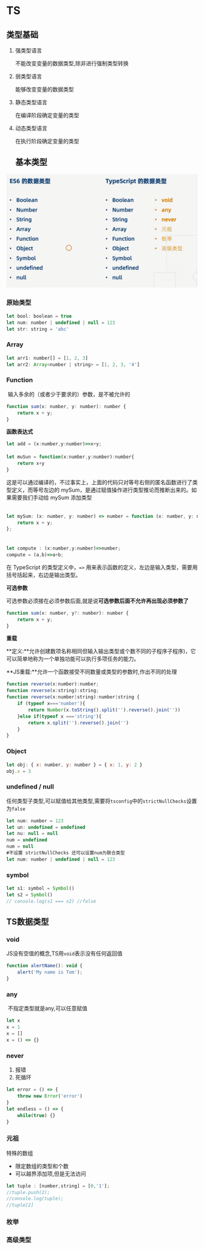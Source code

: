 # TS

## 类型基础

1. 强类型语言

   不能改变变量的数据类型,除非进行强制类型转换

2. 弱类型语言

   能够改变变量的数据类型

3. 静态类型语言

   在编译阶段确定变量的类型

4. 动态类型语言

   在执行阶段确定变量的类型

   ## 基本类型

![数据类型](1.ts.assets/数据类型.png)

### 原始类型

```js
let bool: boolean = true
let num: number | undefined | null = 123
let str: string = 'abc'
```

### Array

```js
let arr1: number[] = [1, 2, 3]
let arr2: Array<number | string> = [1, 2, 3, '4']

```



### Function

​	输入多余的（或者少于要求的）参数，是不被允许的

```js
function sum(x: number, y: number): number {
    return x + y;
}
```

**函数表达式**

```js
let add = (x:number,y:number)=>x+y;

let muSun = function(x:number,y:number):number{
    return x+y
}
```

​		这是可以通过编译的，不过事实上，上面的代码只对等号右侧的匿名函数进行了类型定义，而等号左边的 mySum，是通过赋值操作进行类型推论而推断出来的。如果需要我们手动给 mySum 添加类型

```js

let mySum: (x: number, y: number) => number = function (x: number, y: number): number {
    return x + y;
};


let compute : (x:number,y:number)=>number;
compute = (a,b)=>a+b;
```

在 TypeScript 的类型定义中，`=>` 用来表示函数的定义，左边是输入类型，需要用括号括起来，右边是输出类型。

**可选参数**

可选参数必须接在必须参数后面,就是说**可选参数后面不允许再出现必须参数了**

```js
function sum(x: number, y?: number): number {
    return x + y;
}
```

**重载**

**定义:**允许创建数项名称相同但输入输出类型或个数不同的子程序子程序)，它可以简单地称为一个单独功能可以执行多项任务的能力。

**JS重载:**允许一个函数接受不同数量或类型的参数时,作出不同的处理

```js
function reverse(x:number):number;
function reverse(x:string):string;
function reverse(x:number|string):number|string {
    if (typeof x==='number'){
        return Number(x.toString().split('').reverse().join(''))
    }else if(typeof x ==='string'){
        return x.split('').reverse().join('')
    }
}
```

### Object

```js
let obj: { x: number, y: number } = { x: 1, y: 2 }
obj.x = 3
```

### undefined / null

​		任何类型子类型,可以赋值给其他类型,需要将`tsconfig`中的`strictNullChecks`设置为`false`

```js
let num: number = 123
let un: undefined = undefined
let nu: null = null
num = undefined
num = null
#不设置 strictNullChecks 还可以设置num为联合类型
let num: number | undefined | null = 123
```

### symbol

```js
let s1: symbol = Symbol()
let s2 = Symbol()
// console.log(s1 === s2) //false
```

## TS数据类型

### void

JS没有空值的概念,TS用`void`表示没有任何返回值

```js
function alertName(): void {
    alert('My name is Tom');
}
```

### any

​		不指定类型就是any,可以任意赋值

```js
let x
x = 1
x = []
x = () => {}
```

### never

1. 报错
2. 死循环

```js
let error = () => {
    throw new Error('error')
}
let endless = () => {
    while(true) {}
}
```



### 元祖

特殊的数组

* 限定数组的类型和个数
* 可以越界添加项,但是无法访问

```js
let tuple : [number,string] = [0,'1'];
//tuple.push(2);
//console.log(tuple);
//tuple[2]
```

### 枚举

### 高级类型